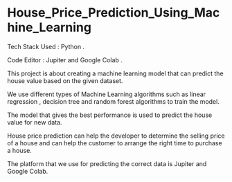 # House_Price_Prediction_Using_Machine_Learning

Tech Stack Used : Python .


Code Editor : Jupiter and Google Colab .


This project is about creating a machine learning model that can predict the house value based on the given dataset.


We use different types of Machine Learning algorithms such as linear regression , decision tree and random forest algorithms to train the model.


The model that gives the best performance is used to predict the house value for new data.


House price prediction can help the developer to determine the selling price of a house and can help the customer to arrange the right time to purchase a house.


The platform that we use for predicting the correct data is Jupiter and Google Colab.


